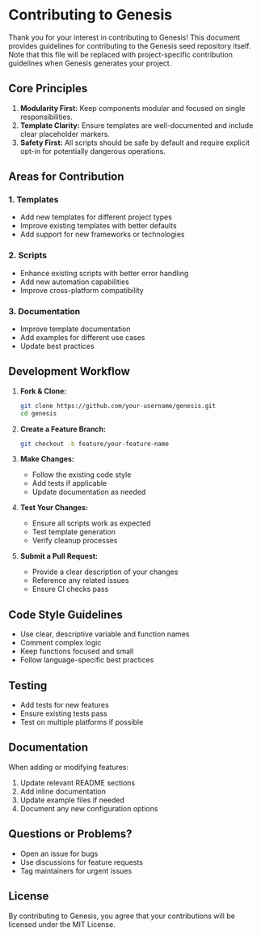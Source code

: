 # Contributing to Genesis

Thank you for your interest in contributing to Genesis! This document provides guidelines for contributing to the Genesis seed repository itself. Note that this file will be replaced with project-specific contribution guidelines when Genesis generates your project.

## Core Principles

1. **Modularity First:** Keep components modular and focused on single responsibilities.
2. **Template Clarity:** Ensure templates are well-documented and include clear placeholder markers.
3. **Safety First:** All scripts should be safe by default and require explicit opt-in for potentially dangerous operations.

## Areas for Contribution

### 1. Templates
- Add new templates for different project types
- Improve existing templates with better defaults
- Add support for new frameworks or technologies

### 2. Scripts
- Enhance existing scripts with better error handling
- Add new automation capabilities
- Improve cross-platform compatibility

### 3. Documentation
- Improve template documentation
- Add examples for different use cases
- Update best practices

## Development Workflow

1. **Fork & Clone:**
   ```bash
   git clone https://github.com/your-username/genesis.git
   cd genesis
   ```

2. **Create a Feature Branch:**
   ```bash
   git checkout -b feature/your-feature-name
   ```

3. **Make Changes:**
   - Follow the existing code style
   - Add tests if applicable
   - Update documentation as needed

4. **Test Your Changes:**
   - Ensure all scripts work as expected
   - Test template generation
   - Verify cleanup processes

5. **Submit a Pull Request:**
   - Provide a clear description of your changes
   - Reference any related issues
   - Ensure CI checks pass

## Code Style Guidelines

- Use clear, descriptive variable and function names
- Comment complex logic
- Keep functions focused and small
- Follow language-specific best practices

## Testing

- Add tests for new features
- Ensure existing tests pass
- Test on multiple platforms if possible

## Documentation

When adding or modifying features:
1. Update relevant README sections
2. Add inline documentation
3. Update example files if needed
4. Document any new configuration options

## Questions or Problems?

- Open an issue for bugs
- Use discussions for feature requests
- Tag maintainers for urgent issues

## License

By contributing to Genesis, you agree that your contributions will be licensed under the MIT License. 